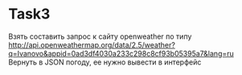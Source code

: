 # Task3
Взять составить запрос к сайту openweather по типу
http://api.openweathermap.org/data/2.5/weather?q=Ivanovo&appid=0ad3df4030a233c298c8cf93b05395a7&lang=ru
Вернуть  в JSON погоду, ее нужно вывести в интерфейс

